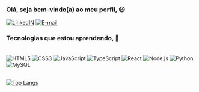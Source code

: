 ### Olá, seja bem-vindo(a) ao meu perfil, 😃

[![LinkedIN](https://img.shields.io/badge/LinkedIn-0077B5?style=for-the-badge&logo=linkedin&logoColor=white)](https://www.linkedin.com/in/emanuel-pereira-cruz/)
[![E-mail](https://img.shields.io/badge/Gmail-D14836?style=for-the-badge&logo=gmail&logoColor=white)]("mailto:emanuelpereiracruz23@gmail.com")

### Tecnologias que estou aprendendo, 🚀

<div style="display: inline_block"><br/>
  <img align="center" alt="HTML5" src="https://img.shields.io/badge/HTML5-E34F26?style=for-the-badge&logo=html5&logoColor=white"/>
  <img align="center" alt="CSS3" src="https://img.shields.io/badge/CSS3-1572B6?style=for-the-badge&logo=css3&logoColor=white"/>
  <img align="center" alt="JavaScript" src="https://img.shields.io/badge/JavaScript-F7DF1E?style=for-the-badge&logo=javascript&logoColor=black"/>
  <img align="center" alt="TypeScript" src="https://img.shields.io/badge/TypeScript-007ACC?style=for-the-badge&logo=typescript&logoColor=white"/>
  <img align="center" alt="React" src="https://img.shields.io/badge/React-20232A?style=for-the-badge&logo=react&logoColor=61DAFB"/>
  <img align="center" alt="Node.js" src="https://img.shields.io/badge/Node.js-43853D?style=for-the-badge&logo=node.js&logoColor=white"/>
  <img align="center" alt="Python" src="https://img.shields.io/badge/Python-3776AB?style=for-the-badge&logo=python&logoColor=white"/>
  <img align="center" alt="MySQL" src="https://img.shields.io/badge/MySQL-00000F?style=for-the-badge&logo=mysql&logoColor=white"/>
</div><br>

[![Top Langs](https://github-readme-stats.vercel.app/api/top-langs/?username=EmanuelPereiraCruz)](https://github.com/EmanuelPereiraCruz/github-readme-stats)
